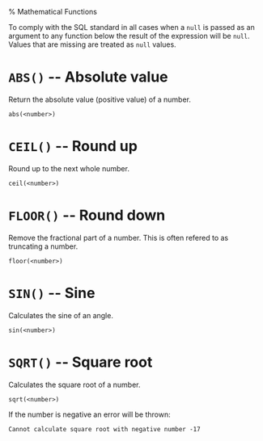% Mathematical Functions

To comply with the SQL standard in all cases when a `null` is passed as an
argument to any function below the result of the expression will be `null`.
Values that are missing are treated as `null` values.


`ABS()` -- Absolute value
=========================

Return the absolute value (positive value) of a number.

    abs(<number>)


`CEIL()` -- Round up
====================

Round up to the next whole number.

    ceil(<number>)


`FLOOR()` -- Round down
=======================

Remove the fractional part of a number. This is often refered to as truncating a
number.

    floor(<number>)


`SIN()` -- Sine
===============

Calculates the sine of an angle. 

    sin(<number>)


`SQRT()` -- Square root
=======================

Calculates the square root of a number. 

    sqrt(<number>)

If the number is negative an error will be thrown:

    Cannot calculate square root with negative number -17
